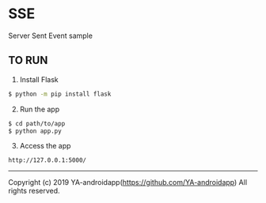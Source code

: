 # SSE
 Server Sent Event sample

## TO RUN

1. Install Flask

```sh
$ python -m pip install flask
```

2. Run the app

```sh
$ cd path/to/app
$ python app.py
```

3. Access the app

```
http://127.0.0.1:5000/
```

---

Copyright (c) 2019 YA-androidapp(https://github.com/YA-androidapp) All rights reserved.